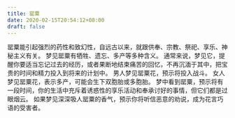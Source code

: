 ```yaml
---
title: 罂粟
date: 2020-02-15T20:54:12+08:00
draft: false
---
```


罂粟能引起强烈的药性和致幻性，自远古以来，就跟供奉、宗教、祭祀、享乐、神秘主义有关。
梦见罂粟有牺牲、遗忘、多产等多种含义。
通常来说，梦见它，提醒你要适当忘记过去的经历，或者果断地结束痛苦的回忆，不再沉湎于其中，把宝贵的时间和精力投入到将来的计划中。
男人梦见罂粟花，预示将投入战斗。
女人梦见罂粟花，表示多产，可能会生下双胞胎或多胞胎。
梦中看到罂粟，预示将有一段时间，你的生活中充斥着诱惑性的享乐活动和奉承讨好的事情，但它们都是过眼烟云。
如果梦见深深吸人罂粟的香气，预示你将听信恶意的劝说，成为花言巧语的受害者。
